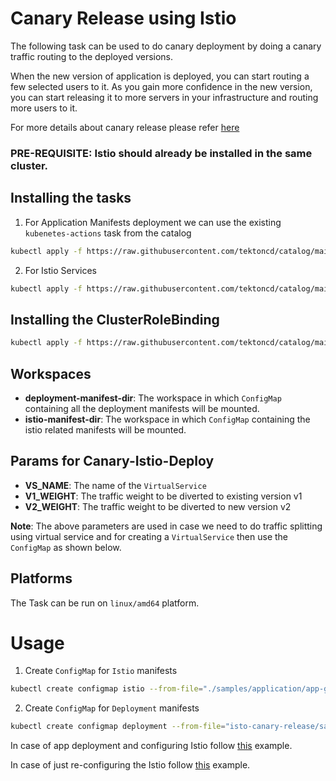 # Canary Release using Istio

The following task can be used to do canary deployment by doing a canary traffic routing to the deployed versions.

When the new version of application is deployed, you can start routing a few selected users to it. As you gain more confidence in the new version, you can start releasing it to more servers in your infrastructure and routing more users to it.

For more details about canary release please refer [here](https://martinfowler.com/bliki/CanaryRelease.html)

### **PRE-REQUISITE**: Istio should already be installed in the same cluster.

## Installing the tasks

1. For Application Manifests deployment we can use the existing `kubenetes-actions` task from the catalog

```bash
kubectl apply -f https://raw.githubusercontent.com/tektoncd/catalog/main/task/kubernetes-actions/0.1/kubernetes-actions.yaml
```

2. For Istio Services

```bash
kubectl apply -f https://raw.githubusercontent.com/tektoncd/catalog/main/task/istio-canary-release/0.1/istio-canary-release.yaml
```

## Installing the ClusterRoleBinding

```bash
kubectl apply -f https://raw.githubusercontent.com/tektoncd/catalog/main/task/istio-canary-release/0.1/support/clusterrolebinding.yaml
```

## Workspaces

- **deployment-manifest-dir**: The workspace in which `ConfigMap` containing all the deployment manifests will be mounted.
- **istio-manifest-dir**: The workspace in which `ConfigMap` containing the istio related manifests will be mounted.

## Params for Canary-Istio-Deploy

- **VS_NAME**: The name of the `VirtualService`
- **V1_WEIGHT**: The traffic weight to be diverted to existing version v1
- **V2_WEIGHT**: The traffic weight to be diverted to new version v2

**Note**: The above parameters are used in case we need to do traffic splitting using virtual service and for creating a `VirtualService` then use the `ConfigMap` as shown below.

## Platforms

The Task can be run on `linux/amd64` platform.

# Usage

1. Create `ConfigMap` for `Istio` manifests

```bash
kubectl create configmap istio --from-file="./samples/application/app-gateway.yaml"
```

2. Create `ConfigMap` for `Deployment` manifests

```bash
kubectl create configmap deployment --from-file="isto-canary-release/samples/application/myapp.yaml"
```

In case of app deployment and configuring Istio follow [this](./samples/run.yaml) example.

In case of just re-configuring the Istio follow [this](./samples/taskrun.yaml) example.
